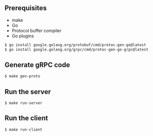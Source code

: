 ## Prerequisites

- make
- Go
- Protocol buffer compiler
- Go plugins

```bash
$ go install google.golang.org/protobuf/cmd/protoc-gen-go@latest
$ go install google.golang.org/grpc/cmd/protoc-gen-go-grpc@latest
```

## Generate gRPC code

```bash
$ make gen-proto
```

## Run the server

```
$ make run-server
```

## Run the client

```
$ make run-client
```
